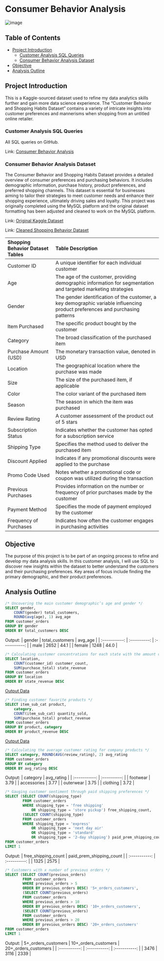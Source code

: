 # Consumer Behavior Analysis

![image](https://github.com/jasondo-da/Consumer_Behavior_Analysis/assets/138195365/a26d5a90-a60e-42d2-b89c-8119f2edc676)

## Table of Contents

- [Project Introduction](#project-introduction)
    - [Customer Analysis SQL Queries](#customer-analysis-sql-queries)
    - [Consumer Behavior Analysis Dataset](#consumer-behavior-analysis-dataset)
- [Objective](#objective)
- [Analysis Outline](#analysis-outline)

## Project Introduction

This is a Kaggle-sourced dataset used to refine my data analytics skills further and gain more data science experience. The “Customer Behavior and Shopping Habits Dataset” contains a variety of intricate insights into customer preferences and mannerisms when shopping from an untitled online retailer.

### Customer Analysis SQL Queries
All SQL queries on GitHub.

Link: [Consumer Behavior Analysis](https://github.com/jasondo-da/Consumer_Behavior_Analysis/blob/main/cba_queries.sql)

### Consumer Behavior Analysis Dataset

The Consumer Behavior and Shopping Habits Dataset provides a detailed overview of consumer preferences and purchasing behaviors. It includes demographic information, purchase history, product preferences, and preferred shopping channels. This dataset is essential for businesses aiming to tailor their strategies to meet customer needs and enhance their shopping experience, ultimately driving sales and loyalty. This project was originally completed using the MySQL platform and the original dataset formatting has been adjusted and cleaned to work on the MySQL platform.

Link: [Original Kaggle Dataset](https://www.kaggle.com/datasets/zeesolver/consumer-behavior-and-shopping-habits-dataset/)

Link: [Cleaned Shopping Behavior Dataset](https://github.com/jasondo-da/Consumer_Behavior_Analysis/blob/main/sb_clean.csv)

| Shopping Behavior Dataset Tables | Table Description |
| :------------- | :------------ |
| Customer ID | A unique identifier for each individual customer |
| Age | The age of the customer, providing demographic information for segmentation and targeted marketing strategies |
| Gender | The gender identification of the customer, a key demographic variable influencing product preferences and purchasing patterns |
| Item Purchased | The specific product bought by the customer |
| Category | The broad classification of the purchased item |
| Purchase Amount (USD) | The monetary transaction value, denoted in USD |
| Location | The geographical location where the purchase was made |
| Size | The size of the purchased item, if applicable |
| Color | The color variant of the purchased item |
| Season | The season in which the item was purchased |
| Review Rating | A customer assessment of the product out of 5 stars |
| Subscription Status | Indicates whether the customer has opted for a subscription service |
| Shipping Type | Specifies the method used to deliver the purchased item |
| Discount Applied | Indicates if any promotional discounts were applied to the purchase |
| Promo Code Used | Notes whether a promotional code or coupon was utilized during the transaction |
| Previous Purchases | Provides information on the number or frequency of prior purchases made by the customer |
| Payment Method | Specifies the mode of payment employed by the customer |
| Frequency of Purchases | Indicates how often the customer engages in purchasing activities | 

## Objective

The purpose of this project is to be part of an ongoing process to refine and develop my data analysis skills. In this customer analysis, I will use SQL to discover new insights within the dataset to better understand the customers and their purchasing preferences. Key areas of focus include finding the primary demographic, and their product preferences.

## Analysis Outline

```sql
/* Uncovering the main customer demographic’s age and gender */
SELECT gender,
    COUNT(gender) total_customers,
    ROUND(avg(age), 1) avg_age
FROM customer_orders
GROUP BY gender
ORDER BY total_customers DESC
```

Output:
| gender | total_customers | avg_age | 
| :-----------: | :----------: | :-----------: |
| male | 2652 | 44.1 |
| female | 1248 | 44.0 |


```sql
/* Calculating customer concentrations for each state with the amount of revenue generated */
SELECT location,
    COUNT(customer_id) customer_count,
    SUM(purchase_total) state_revenue
FROM customer_orders
GROUP BY location
ORDER BY state_revenue DESC
```

[Output Data](https://github.com/jasondo-da/Consumer_Behavior_Analysis/blob/main/customer_concentration_and_revenue.csv)


```sql
/* Finding customer favorite products */
SELECT item_sub_cat product,
    category,
    COUNT(item_sub_cat) quantity_sold,
    SUM(purchase_total) product_revenue
FROM customer_orders
GROUP BY product, category
ORDER BY product_revenue DESC
```

[Output Data](https://github.com/jasondo-da/Consumer_Behavior_Analysis/blob/main/product_popularity.csv)


```sql
/* Calculating the average customer rating for company products */
SELECT category, ROUND(AVG(review_rating), 2) avg_rating
FROM customer_orders
GROUP BY category
ORDER BY avg_rating DESC
```

Output:
| category | avg_rating |
| :-----------: | :----------: |
| footwear | 3.79 |
| accessories | 3.77 |
| outerwear | 3.75 |
| clothing | 3.72 |


```sql
/* Gauging customer sentiment through paid shipping preferences */
SELECT (SELECT COUNT(shipping_type)
        FROM customer_orders
        WHERE shipping_type = 'free shipping' 
            OR shipping_type = 'store pickup') free_shipping_count,
        (SELECT COUNT(shipping_type)
        FROM customer_orders
        WHERE shipping_type = 'express' 
            OR shipping_type = 'next day air' 
            OR shipping_type = 'standard' 
            OR shipping_type = '2-day shipping') paid_prem_shipping_count
FROM customer_orders
LIMIT 1
```

Output:
| free_shipping_count | paid_prem_shipping_count |
| :-----------: | :----------: |
| 1325 | 2575 |


```sql
/* Customers with x number of previous orders */
SELECT (SELECT COUNT(previous_orders)
    	FROM customer_orders
    	WHERE previous_orders > 5
    	ORDER BY previous_orders DESC) '5+_orders_customers',
    	(SELECT COUNT(previous_orders)
    	FROM customer_orders
    	WHERE previous_orders > 10
    	ORDER BY previous_orders DESC) '10+_orders_customers',
    	(SELECT COUNT(previous_orders)
    	FROM customer_orders
    	WHERE previous_orders > 20
    	ORDER BY previous_orders DESC) '20+_orders_customers'
FROM customer_orders
LIMIT 1
```

Output:
| 5+_orders_customers | 10+_orders_customers | 20+_orders_customers |
| :-----------: | :-----------: | :-----------: |
| 3476 | 3116 | 2339 |
